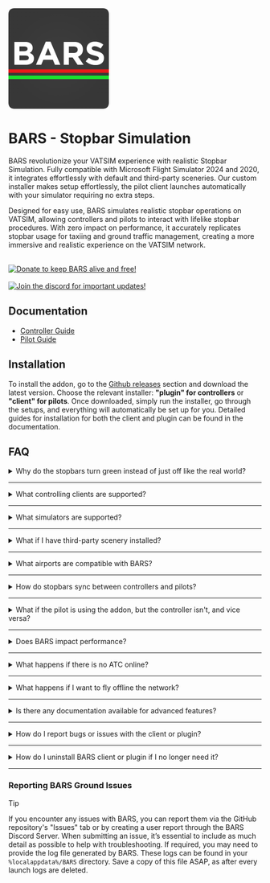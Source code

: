<img src="https://raw.githubusercontent.com/AussieScorcher/BARS/main/Assets/BARS.png" width="200" height="200">


# BARS - Stopbar Simulation

BARS revolutionize your VATSIM experience with realistic Stopbar Simulation. Fully compatible with Microsoft Flight Simulator 2024 and 2020, it integrates effortlessly with default and third-party sceneries. Our custom installer makes setup effortlessly, the pilot client launches automatically with your simulator requiring no extra steps.

Designed for easy use, BARS simulates realistic stopbar operations on VATSIM, allowing controllers and pilots to interact with lifelike stopbar procedures. With zero impact on performance, it accurately replicates stopbar usage for taxiing and ground traffic management, creating a more immersive and realistic experience on the VATSIM network.

<br>

<a href="https://ko-fi.com/stopbars">
  <img src="https://img.shields.io/badge/Donate%20to%20keep%20BARS%20alive%20and%20free!-darkgreen?style=flat&logo=ko-fi&logoColor=white" alt="Donate to keep BARS alive and free!" style="width:300px;">
</a>

<br>
<br>

<a href="https://discord.gg/7SQgbc554K">
  <img src="https://img.shields.io/badge/Join-Discord-7289da?logo=discord&logoColor=white" alt="Join the discord for important updates!" style="width:100px;">
</a>

## Documentation

- [Controller Guide](Documentation/controller-guide.md)
- [Pilot Guide](Documentation/pilot-guide.md)


## Installation

To install the addon, go to the [Github releases](https://github.com/AussieScorcher/BARS/releases) section and download the latest version. Choose the relevant installer: **"plugin" for controllers** or **"client" for pilots**. Once downloaded, simply run the installer, go through the setups, and everything will automatically be set up for you. Detailed guides for installation for both the client and plugin can be found in the documentation.

## FAQ

<details>
<summary> Why do the stopbars turn green instead of just off like the real world? </summary>
<br>
<ul> <li> In the current version, the stopbars are green to help pilots on the network who might not fully understand the signal. Our goal is to make the simulation as realistic as possible for all users. For the next update, we will be implementing a more realistic option, giving pilots the ability to select their preferred stopbar color in the client. </li> </ul>
<br>
</details>

---

<details>
<summary>What controlling clients are supported? </summary>
<br>
<ul> <li> BARS is compatible with vatSys. </li> </ul>
<br>
</details>

---

<details>
<summary> What simulators are supported? </summary>
<br>
<ul> <li> BARS supports Microsoft Flight Simulator 2024 and 2020. </li> </ul>
<br>
</details>

---

<details>
<summary> What if I have third-party scenery installed? </summary>
<br>
<ul> <li> Within the BARS client, navigate to the "Scenery Section" tab. Select the desired third-party scenery to configure the stopbar placement to match your installed payware scenery. </li> </ul>
<br>
</details>

--- 

<details>
<summary> What airports are compatible with BARS? </summary>
<br>
<ul> <li> BARS currently supports; YBBN, YSSY, YSCB, YMML, and YPPH. With plans to expand to as many airports as possible. </li> </ul>
<br>
</details>

---

<details>
<summary> How do stopbars sync between controllers and pilots? </summary>
<br>
<ul> <li> The BARS plugin communicates with the client via the backend server. It updates stopbar lighting in your simulator through SimConnect and SimObjects, functioning similarly to how popular add-ons like GSX work. </li> </ul>
<br>
</details>

---

<details>
<summary> What if the pilot is using the addon, but the controller isn't, and vice versa? </summary>
<br>
<ul> <li> If the controller isn't using the addon, they wouldn't be able to claim the airport. Without the airport claimed by a controller, BARS will think that no ATC is online actively using the plugin. Therefore, the stopbars won't be spawned. </li> </ul>
<br>
</details>

---

<details>
<summary> Does BARS impact performance? </summary>
<br>
<ul> <li> BARS has no impact on performance. The install size for both the plugin and client is extremely small, and stopbar lights are only loaded when you are within a certain distance from the holding point, or when ATC is online. </li> </ul>
<br>
</details>

---

<details>
<summary> What happens if there is no ATC online? </summary>
<br>
<ul> <li> If no ATC is online, the BARS client will not spawn any stopbars.  </li> </ul>
<br>
</details>

---

<details>
<summary> What happens if I want to fly offline the network? </summary>
<br>
<ul> <li> When flying offline, BARS does not detect your connection status as offline. As a result, stopbars may still appear in your simulator when ATC is online. To remove this issue, simply close the BARS client from your desktop taskbar tray This will remove the stopbars from your simulator, not affecting your offline experience. </li> </ul>
<br>
</details>

---

<details>
<summary> Is there any documentation available for advanced features? </summary>
<br>
<ul> <li> Comprehensive guides and documentation for both controllers and pilots are accessible via the GitHub repository, with direct links provided at the top of this README for ease of access. 

<br>

- [Controller Guide](Documentation/controller-guide.md)
- [Pilot Guide](Documentation/pilot-guide.md)

</li> </ul>
<br>
</details>

---

<details>
<summary> How do I report bugs or issues with the client or plugin? </summary>
<br>
<ul> <li> You can report issues through the GitHub repository or create a user report through the BARS Discord Server (https://discord.gg/7SQgbc554K). </li> </ul>
<br>
</details>

---

<details>
<summary> How do I uninstall BARS client or plugin if I no longer need it? </summary>
<br>
<ul> <li> Navigate to your computer’s “Add/Remove Programs” window, search for BARS, and uninstall the relevant application. </li> </ul>
<br>
</details>

---



### Reporting BARS Ground Issues

> [!TIP]  
>  If you encounter any issues with BARS, you can report them via the GitHub repository's "Issues" tab or by creating a user report through the BARS Discord Server. When submitting an issue, it’s essential to include as much detail as possible to help with troubleshooting. If required, you may need to provide the log file generated by BARS. These logs can be found in your `%localappdata%/BARS` directory. Save a copy of this file ASAP, as after every launch logs are deleted.
